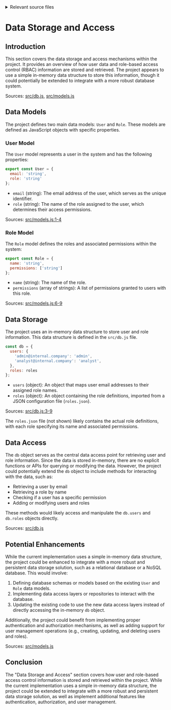 <details>
<summary>Relevant source files</summary>

The following files were used as context for generating this wiki page:

- [src/db.js](https://github.com/aanickode/access-control-service/blob/main/src/db.js)
- [src/models.js](https://github.com/aanickode/access-control-service/blob/main/src/models.js)
</details>

# Data Storage and Access

## Introduction

This section covers the data storage and access mechanisms within the project. It provides an overview of how user data and role-based access control (RBAC) information are stored and retrieved. The project appears to use a simple in-memory data structure to store this information, though it could potentially be extended to integrate with a more robust database system.

Sources: [src/db.js](), [src/models.js]()

## Data Models

The project defines two main data models: `User` and `Role`. These models are defined as JavaScript objects with specific properties.

### User Model

The `User` model represents a user in the system and has the following properties:

```javascript
export const User = {
  email: 'string',
  role: 'string'
};
```

- `email` (string): The email address of the user, which serves as the unique identifier.
- `role` (string): The name of the role assigned to the user, which determines their access permissions.

Sources: [src/models.js:1-4]()

### Role Model

The `Role` model defines the roles and associated permissions within the system:

```javascript
export const Role = {
  name: 'string',
  permissions: ['string']
};
```

- `name` (string): The name of the role.
- `permissions` (array of strings): A list of permissions granted to users with this role.

Sources: [src/models.js:6-9]()

## Data Storage

The project uses an in-memory data structure to store user and role information. This data structure is defined in the `src/db.js` file.

```javascript
const db = {
  users: {
    'admin@internal.company': 'admin',
    'analyst@internal.company': 'analyst',
  },
  roles: roles
};
```

- `users` (object): An object that maps user email addresses to their assigned role names.
- `roles` (object): An object containing the role definitions, imported from a JSON configuration file (`roles.json`).

Sources: [src/db.js:3-9]()

The `roles.json` file (not shown) likely contains the actual role definitions, with each role specifying its name and associated permissions.

## Data Access

The `db` object serves as the central data access point for retrieving user and role information. Since the data is stored in-memory, there are no explicit functions or APIs for querying or modifying the data. However, the project could potentially extend the `db` object to include methods for interacting with the data, such as:

- Retrieving a user by email
- Retrieving a role by name
- Checking if a user has a specific permission
- Adding or modifying users and roles

These methods would likely access and manipulate the `db.users` and `db.roles` objects directly.

Sources: [src/db.js]()

## Potential Enhancements

While the current implementation uses a simple in-memory data structure, the project could be enhanced to integrate with a more robust and persistent data storage solution, such as a relational database or a NoSQL database. This would involve:

1. Defining database schemas or models based on the existing `User` and `Role` data models.
2. Implementing data access layers or repositories to interact with the database.
3. Updating the existing code to use the new data access layers instead of directly accessing the in-memory `db` object.

Additionally, the project could benefit from implementing proper authentication and authorization mechanisms, as well as adding support for user management operations (e.g., creating, updating, and deleting users and roles).

Sources: [src/models.js]()

## Conclusion

The "Data Storage and Access" section covers how user and role-based access control information is stored and retrieved within the project. While the current implementation uses a simple in-memory data structure, the project could be extended to integrate with a more robust and persistent data storage solution, as well as implement additional features like authentication, authorization, and user management.
